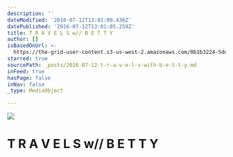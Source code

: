 ```yaml
---
description: ''
dateModified: '2016-07-12T13:01:00.436Z'
datePublished: '2016-07-12T13:01:05.259Z'
title: T R A V E L S w// B E T T Y
author: []
isBasedOnUrl: >-
  https://the-grid-user-content.s3-us-west-2.amazonaws.com/0b1b3224-5ddf-4e9b-81ad-dd672474c0e2.jpg
starred: true
sourcePath: _posts/2016-07-12-t-r-a-v-e-l-s-with-b-e-t-t-y.md
inFeed: true
hasPage: false
inNav: false
_type: MediaObject

---
```

![](https://the-grid-user-content.s3-us-west-2.amazonaws.com/0b1b3224-5ddf-4e9b-81ad-dd672474c0e2.jpg)

# T R A V E L S w// B E T T Y